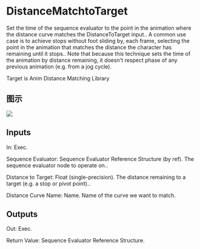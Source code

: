 # DistanceMatchtoTarget

Set the time of the sequence evaluator to the point in the animation where the distance curve matches the DistanceToTarget input.. A common use case is to achieve stops without foot sliding by, each frame, selecting the point in the animation that matches the distance the character has remaining until it stops.. Note that because this technique sets the time of the animation by distance remaining, it doesn't respect phase of any previous animation (e.g. from a jog cycle).

Target is Anim Distance Matching Library

## 图示

![]($-20221218-18431501.png)

## Inputs

In: Exec.

Sequence Evaluator: Sequence Evaluator Reference Structure (by ref). The sequence evaluator node to operate on..

Distance to Target: Float (single-precision). The distance remaining to a target (e.g. a stop or pivot point)..

Distance Curve Name: Name. Name of the curve we want to match.  

## Outputs

Out: Exec.

Return Value: Sequence Evaluator Reference Structure.

